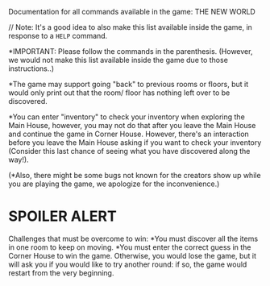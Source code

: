 Documentation for all commands available in the game: THE NEW WORLD

// Note:  It's a good idea to also make this list available inside the game, in response to a `HELP` command.

*IMPORTANT: Please follow the commands in the parenthesis.
(However, we would not make this list available inside the game due to those instructions..)

*The game may support going "back" to previous rooms or floors, but it would only print out that the room/ floor has nothing left over to be discovered.

*You can enter "inventory" to check your inventory when exploring the Main House, however, you may not do that after you leave the Main House and continue the game in Corner House. However, there's an interaction before you leave the Main House asking if you want to check your inventory (Consider this last chance of seeing what you have discovered along the way!).

(*Also, there might be some bugs not known for the creators show up while you are playing the game, we apologize for the inconvenience.)

# SPOILER ALERT
Challenges that must be overcome to win:
*You must discover all the items in one room to keep on moving.
*You must enter the correct guess in the Corner House to win the game. Otherwise, you would lose the game, but it will ask you if you would like to try another round: if so, the game would restart from the very beginning.
